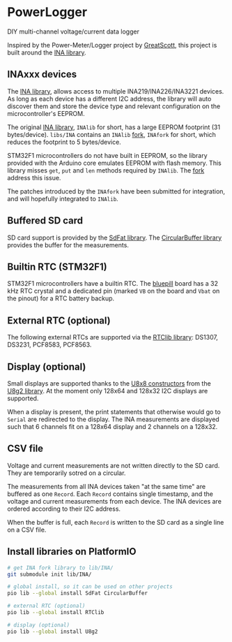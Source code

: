 # PowerLogger
DIY multi-channel voltage/current data logger

Inspired by the Power-Meter/Logger project by [GreatScott][],
this project is built around the [INA library][INAlib].

## INAxxx devices
The [INA library][INAlib], allows access to multiple INA219/INA226/INA3221 devices.
As long as each device has a different I2C address, the library will
auto discover them and store the device type and relevant configuration on the microcontroller's EEPROM.

The original [INA library][INAlib], `INAlib` for short, has a large EEPROM footprint (31 bytes/device).
`libs/INA` contains an  `INAlib` [fork][INAfork], `INAfork` for short, which reduces the footprint to 5 bytes/device.

STM32F1 microcontrollers do not have built in EEPROM, so the library provided
with the Arduino core emulates EEPROM with flash memory. This library misses
`get`, `put` and `len` methods required by `INAlib`.
The [fork][INAfork] address this issue.

The patches introduced by the `INAfork` have been submitted for integration, and will hopefully integrated to `INAlib`.

## Buffered SD card
SD card support is provided by the [SdFat library][SdFat].
The [CircularBuffer library][Buffer] provides the buffer for the measurements.

## Builtin RTC (STM32F1)
STM32F1 microcontrollers have a builtin RTC.
The [bluepill][] board has a 32 kHz RTC crystal
and a dedicated pin (marked `VB` on the board and `Vbat` on the pinout)
for a RTC battery backup.

## External RTC (optional)
The following external RTCs are supported via the [RTClib library][RTClib]:
DS1307, DS3231, PCF8583, PCF8563.

## Display (optional)
Small displays are supported thanks to the [U8x8 constructors][U8x8]
from the [U8g2 library][U8g2]. At the moment only 128x64 and 128x32 I2C
displays are supported.

When a display is present, the print statements that otherwise would go to
`Serial` are redirected to the display. The INA measurements are displayed
such that 6 channels fit on a 128x64 display and 2 channels on a 128x32.

## CSV file
Voltage and current measurements are not written directly to the SD card.
They are temporarily sotred on a circular.

The measurements from all INA devices taken "at the same time"
are buffered as one `Record`.
Each `Record` contains single timestamp, and the
voltage and current measurements from each device.
The INA devices are ordered according to their I2C address.

When the buffer is full, each `Record` is written to the SD card
as a single line on a CSV file.

## Install libraries on PlatformIO
```bash
# get INA fork library to lib/INA/
git submodule init lib/INA/

# global install, so it can be used on other projects
pio lib --global install SdFat CircularBuffer

# external RTC (optional)
pio lib --global install RTClib

# display (optional)
pio lib --global install U8g2
```

[GreatScott]: https://www.instructables.com/id/Make-Your-Own-Power-MeterLogger/
[bluepill]:   https://wiki.stm32duino.com/index.php?title=Blue_Pill

[INAlib]:  https://github.com/SV-Zanshin/INA
[INAfork]: https://github.com/avaldebe/INA/tree/stm32f1
[SdFat]:   https://github.com/greiman/SdFat
[Buffer]:  https://github.com/rlogiacco/CircularBuffer
[RTClib]:  https://github.com/adafruit/RTClib
[U8g2]:    https://github.com/olikraus/u8g2
[U8x8]:    https://github.com/olikraus/u8g2/wiki/u8x8reference
